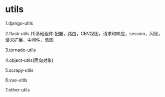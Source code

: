 # utils
1.django-utils

2.flask-utils
    (1)基础组件:配置，路由，CBV视图，请求和响应，session，闪现，请求扩展，中间件，蓝图
    
    
3.tornado-utils

4.object-utils(面向对象)

5.scrapy-utils

6.vue-utils

7.other-utils

    
    
